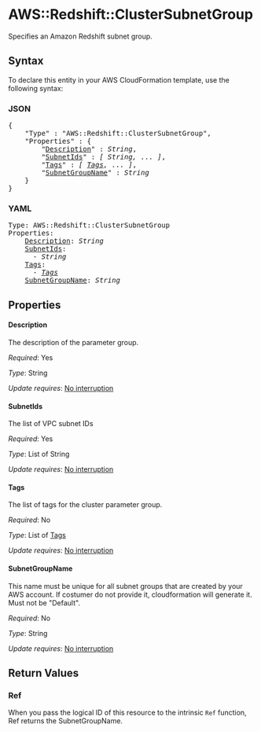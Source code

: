 # AWS::Redshift::ClusterSubnetGroup

Specifies an Amazon Redshift subnet group.

## Syntax

To declare this entity in your AWS CloudFormation template, use the following syntax:

### JSON

<pre>
{
    "Type" : "AWS::Redshift::ClusterSubnetGroup",
    "Properties" : {
        "<a href="#description" title="Description">Description</a>" : <i>String</i>,
        "<a href="#subnetids" title="SubnetIds">SubnetIds</a>" : <i>[ String, ... ]</i>,
        "<a href="#tags" title="Tags">Tags</a>" : <i>[ <a href="tags.md">Tags</a>, ... ]</i>,
        "<a href="#subnetgroupname" title="SubnetGroupName">SubnetGroupName</a>" : <i>String</i>
    }
}
</pre>

### YAML

<pre>
Type: AWS::Redshift::ClusterSubnetGroup
Properties:
    <a href="#description" title="Description">Description</a>: <i>String</i>
    <a href="#subnetids" title="SubnetIds">SubnetIds</a>: <i>
      - String</i>
    <a href="#tags" title="Tags">Tags</a>: <i>
      - <a href="tags.md">Tags</a></i>
    <a href="#subnetgroupname" title="SubnetGroupName">SubnetGroupName</a>: <i>String</i>
</pre>

## Properties

#### Description

The description of the parameter group.

_Required_: Yes

_Type_: String

_Update requires_: [No interruption](https://docs.aws.amazon.com/AWSCloudFormation/latest/UserGuide/using-cfn-updating-stacks-update-behaviors.html#update-no-interrupt)

#### SubnetIds

The list of VPC subnet IDs

_Required_: Yes

_Type_: List of String

_Update requires_: [No interruption](https://docs.aws.amazon.com/AWSCloudFormation/latest/UserGuide/using-cfn-updating-stacks-update-behaviors.html#update-no-interrupt)

#### Tags

The list of tags for the cluster parameter group.

_Required_: No

_Type_: List of <a href="tags.md">Tags</a>

_Update requires_: [No interruption](https://docs.aws.amazon.com/AWSCloudFormation/latest/UserGuide/using-cfn-updating-stacks-update-behaviors.html#update-no-interrupt)

#### SubnetGroupName

This name must be unique for all subnet groups that are created by your AWS account. If costumer do not provide it, cloudformation will generate it. Must not be "Default".

_Required_: No

_Type_: String

_Update requires_: [No interruption](https://docs.aws.amazon.com/AWSCloudFormation/latest/UserGuide/using-cfn-updating-stacks-update-behaviors.html#update-no-interrupt)

## Return Values

### Ref

When you pass the logical ID of this resource to the intrinsic `Ref` function, Ref returns the SubnetGroupName.
